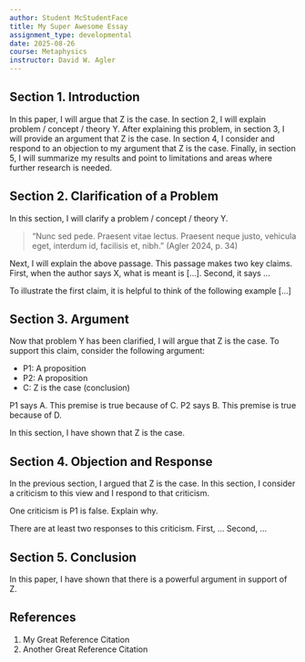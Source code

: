 ```yaml
---
author: Student McStudentFace
title: My Super Awesome Essay
assignment_type: developmental
date: 2025-08-26
course: Metaphysics
instructor: David W. Agler
---
```


## Section 1. Introduction

In this paper, I will argue that Z is the case. In section 2, I will explain problem / concept / theory Y. After explaining this problem, in section 3, I will provide an argument that Z is the case. In section 4, I consider and respond to an objection to my argument that Z is the case. Finally, in section 5, I will summarize my results and point to limitations and areas where further research is needed.

## Section 2. Clarification of a Problem

In this section, I will clarify a problem / concept / theory Y.

> “Nunc sed pede. Praesent vitae lectus. Praesent neque justo, vehicula eget, interdum id, facilisis et, nibh.” (Agler 2024, p. 34)

Next, I will explain the above passage. This passage makes two key claims. First, when the author says X, what is meant is [...]. Second, it says ...

To illustrate the first claim, it is helpful to think of the following example [...]

## Section 3. Argument

Now that problem Y has been clarified, I will argue that Z is the case. To support this claim, consider the following argument:

- P1: A proposition
- P2: A proposition
- C: Z is the case (conclusion)

P1 says A. This premise is true because of C. P2 says B. This premise is true because of D.

In this section, I have shown that Z is the case.

## Section 4. Objection and Response

In the previous section, I argued that Z is the case. In this section, I consider a criticism to this view and I respond to that criticism.

One criticism is P1 is false. Explain why.

There are at least two responses to this criticism. First, ... Second, ...

## Section 5. Conclusion

In this paper, I have shown that there is a powerful argument in support of Z.

## References

1. My Great Reference Citation
1. Another Great Reference Citation
